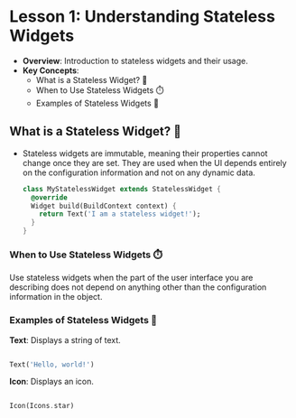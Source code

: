 
# Lesson 1: Understanding Stateless Widgets

- **Overview**: Introduction to stateless widgets and their usage.
- **Key Concepts**:
  - What is a Stateless Widget? 🧩
  - When to Use Stateless Widgets ⏱️
  - Examples of Stateless Widgets 📝

## What is a Stateless Widget? 🧩

- Stateless widgets are immutable, meaning their properties cannot change once they are set. They are used when the UI depends entirely on the configuration information and not on any dynamic data.

  ```dart
  class MyStatelessWidget extends StatelessWidget {
    @override
    Widget build(BuildContext context) {
      return Text('I am a stateless widget!');
    }
  }

  ```

### When to Use Stateless Widgets ⏱️

Use stateless widgets when the part of the user interface you are describing does not depend on anything other than the configuration information in the object.

### Examples of Stateless Widgets 📝

**Text**: Displays a string of text.

  ```dart

  Text('Hello, world!')
  ```

**Icon**: Displays an icon.

  ``` dart

  Icon(Icons.star)
  ```
